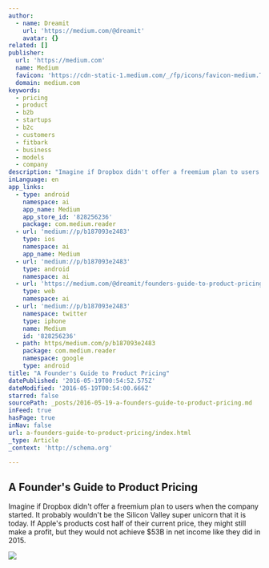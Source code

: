 ```yaml
---
author:
  - name: Dreamit
    url: 'https://medium.com/@dreamit'
    avatar: {}
related: []
publisher:
  url: 'https://medium.com'
  name: Medium
  favicon: 'https://cdn-static-1.medium.com/_/fp/icons/favicon-medium.TAS6uQ-Y7kcKgi0xjcYHXw.ico'
  domain: medium.com
keywords:
  - pricing
  - product
  - b2b
  - startups
  - b2c
  - customers
  - fitbark
  - business
  - models
  - company
description: "Imagine if Dropbox didn't offer a freemium plan to users when the company started. It probably wouldn't be the Silicon Valley super unicorn that it is today. If Apple's products cost half of their current price, they might still make a profit, but they would not achieve $53B in net income like they did in 2015."
inLanguage: en
app_links:
  - type: android
    namespace: ai
    app_name: Medium
    app_store_id: '828256236'
    package: com.medium.reader
  - url: 'medium://p/b187093e2483'
    type: ios
    namespace: ai
    app_name: Medium
  - url: 'medium://p/b187093e2483'
    type: android
    namespace: ai
  - url: 'https://medium.com/@dreamit/founders-guide-to-product-pricing-b187093e2483'
    type: web
    namespace: ai
  - url: 'medium://p/b187093e2483'
    namespace: twitter
    type: iphone
    name: Medium
    id: '828256236'
  - path: https/medium.com/p/b187093e2483
    package: com.medium.reader
    namespace: google
    type: android
title: "A Founder's Guide to Product Pricing"
datePublished: '2016-05-19T00:54:52.575Z'
dateModified: '2016-05-19T00:54:00.666Z'
starred: false
sourcePath: _posts/2016-05-19-a-founders-guide-to-product-pricing.md
inFeed: true
hasPage: true
inNav: false
url: a-founders-guide-to-product-pricing/index.html
_type: Article
_context: 'http://schema.org'

---
```

<article style=""><h1>A Founder's Guide to Product Pricing</h1><p>Imagine if Dropbox didn't offer a freemium plan to users when the company started. It probably wouldn't be the Silicon Valley super unicorn that it is today. If Apple's products cost half of their current price, they might still make a profit, but they would not achieve $53B in net income like they did in 2015.</p><img src="https://cdn-images-1.medium.com/max/1200/1*hx8gMHR2-vrx7ihwQCY9vA.png" /></article>